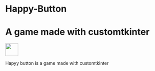 # Happy-Button
<h1>A game made with customtkinter</h1>
<img src="https://media.giphy.com/media/vFKqnCdLPNOKc/giphy.gif](https://user-images.githubusercontent.com/78687256/230709646-714222ec-6a75-4092-9b15-e68e32c72827.gif" width="40" height="40" />


<p>Hapyy button is a game made with customtkinter</p>
